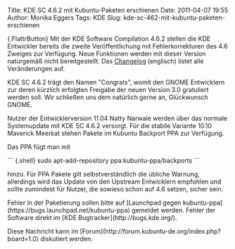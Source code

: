 Title: KDE SC 4.6.2 mit Kubuntu-Paketen erschienen
Date: 2011-04-07 19:55
Author: Monika Eggers
Tags: KDE
Slug: kde-sc-462-mit-kubuntu-paketen-erschienen

[](http://www.kubuntu-de.org/nachrichten/software/kde/2068-kde-sc-4-6-2-mit-kubuntu-paketen-erschienen){.FlattrButton}
Mit der KDE Software Compilation 4.6.2 stellen die KDE Entwickler
bereits die zweite Veröffentlichung mit Fehlerkorrekturen des 4.6
Zweiges zur Verfügung. Neue Funktionen werden mit dieser Version
naturgemäß nicht bereitgestellt. Das
[Changelog](http://www.kde.org/announcements/changelogs/changelog4_6_1to4_6_2.php)
(englisch) listet alle Veränderungen auf.

</p>
KDE SC 4.6.2 trägt den Namen "Congrats", womit den GNOME Entwicklern zur
deren kürzlich erfolgten Freigabe der neuen Version 3.0 gratuliert
werden soll. Wir schließen uns dem natürlich gerne an, Glückwunsch
GNOME.

</p>
<!--break--><!--break-->

Nutzer der Entwicklerversion 11.04 Natty Narwale werden über das normale
Systemupdate mit KDE SC 4.6.2 versorgt. Für die stabile Variante 10.10
Maverick Meerkat stehen Pakete im Kubuntu Backport PPA zur Verfügung.

</p>
Das PPA fügt man mit

</p>
``` {.shell}
sudo apt-add-repository ppa:kubuntu-ppa/backports
```

hinzu. Für PPA Pakete gilt selbstverständlich die übliche Warnung,
allerdings wird das Update von den Upstream Entwicklern empfohlen und
sollte zumindest für Nutzer, die sowieso schon auf 4.6 setzen, sicher
sein.

</p>
Fehler in der Paketierung sollen bitte auf [Launchpad gegen
kubuntu-ppa](https://bugs.launchpad.net/kubuntu-ppa) gemeldet werden.
Fehler der Software direkt im [KDE Bugtracker](http://bugs.kde.org/).

</p>
Diese Nachricht kann im
[Forum](http://forum.kubuntu-de.org/index.php?board=1.0) diskutiert
werden.

</p>
</p>

